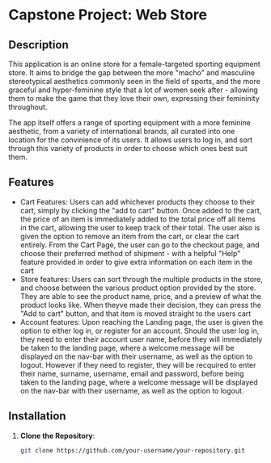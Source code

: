 # Capstone Project: Web Store

## Description

This application is an online store for a female-targeted sporting equipment store. It aims to bridge the gap between the more "macho" and masculine stereotypical aesthetics commonly seen in the field of sports, and the more graceful and hyper-feminine style that a lot of women seek after - allowing them to make the game that they love their own, expressing their femininity throughout.

The app itself offers a range of sporting equipment with a more feminine aesthetic, from a variety of international brands, all curated into one location for the convinience of its users. It allows users to log in, and sort through this variety of products in order to choose which ones best suit them.

## Features

- Cart Features: Users can add whichever products they choose to their cart, simply by clicking the "add to cart" button. Once added to the cart, the price of an item is immediately added to the total price off all items in the cart, allowing the user to keep track of their total. The user also is given the option to remove an item from the cart, or clear the cart entirely. From the Cart Page, the user can go to the checkout page, and choose their preferred method of shipment - with a helpful "Help" feature provided in order to give extra information on each item in the cart
- Store features: Users can sort through the multiple products in the store, and choose between the various product option provided by the store. They are able to see the product name, price, and a preview of what the product looks like. When theyve made their decision, they can press the "Add to cart" button, and that item is moved straight to the users cart
- Account features: Upon reaching the Landing page, the user is given the option to either log in, or register for an account. Should the user log in, they need to enter their account user name, before they will immediately be taken to the landing page, where a welcome message will be displayed on the nav-bar with their username, as well as the option to logout. However if they need to register, they will be recquired to enter their name, surname, username, email and password, before being taken to the landing page, where a welcome message will be displayed on the nav-bar with their username, as well as the option to logout.

## Installation

1. **Clone the Repository**:
   ```bash
   git clone https://github.com/your-username/your-repository.git
   ```
